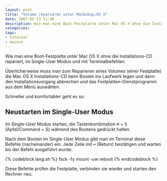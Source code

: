```yaml
---
layout: post
title: "Volume reparieren unter Mac&nbsp;OS X"
date: 2007-05-23 11:40
description: Wie man eine Boot-Festplatte unter Mac OS X ohne die Installations-CD repariert, im Single-User Modus und mit Terminalbefehlen.
categories:
tags:
- tutorial
- macosx
---
```


Wie man eine Boot-Festplatte unter Mac OS X ohne die Installations-CD repariert, im Single-User Modus und mit Terminalbefehlen.

Überlicherweise muss man zum Reparieren eines Volumes (einer Festplatte) die Mac OS X Installations-CD beim Booten ins Laufwerk legen und dann den Installationsvorgang abbrechen und das Festplatten-Dienstprogramm aus dem Menü auswählen.

Schneller und komfortabler geht es so:

## Neustarten im Single-User Modus

Im Single-User Modus starten, die Tastenkombination <kbd>⌘</kbd> + <kbd>S</kbd> (Apfel/Command + S) während des Bootens gedrückt halten.

Nach dem Booten im Single-User Modus gibt man im Terminal diese Befehle (nacheinander) ein. Jede Zeile mit <kbd>↩</kbd> (Return) bestätigen und warten bis der Befehl ausgeführt wurde.

{% codeblock lang:sh %}
fsck -fy
mount -uw
reboot
{% endcodeblock %}

Diese Befehle prüfen die Festplatte, verbinden sie wieder und starten den Rechner neu.
